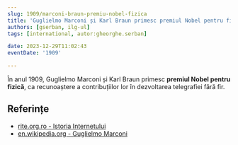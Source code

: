 ```yaml
---
slug: 1909/marconi-braun-premiu-nobel-fizica
title: 'Guglielmo Marconi și Karl Braun primesc premiul Nobel pentru fizică'
authors: [gserban, ilg-ul]
tags: [international, autor:gheorghe.serban]

date: 2023-12-29T11:02:43
eventDate: '1909'

---
```


În anul 1909, Guglielmo Marconi și Karl Braun primesc
**premiul Nobel pentru fizică**, ca recunoaștere a contribuțiilor lor
în dezvoltarea telegrafiei fără fir.

<!-- truncate -->

## Referințe

- [rite.org.ro - Istoria Internetului](https://rite.org.ro/istoria-internetului/)
- [en.wikipedia.org - Guglielmo Marconi](https://en.wikipedia.org/wiki/Guglielmo_Marconi)
